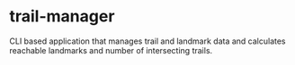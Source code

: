# trail-manager
CLI based application that manages trail and landmark data and calculates reachable landmarks and number of intersecting trails.
